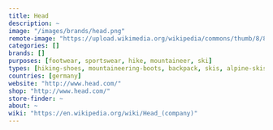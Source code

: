 ```yaml
---
title: Head
description: ~
image: "/images/brands/head.png"
remote-image: "https://upload.wikimedia.org/wikipedia/commons/thumb/8/88/HEAD.svg/200px-HEAD.svg.png"
categories: []
brands: []
purposes: [footwear, sportswear, hike, mountaineer, ski]
types: [hiking-shoes, mountaineering-boots, backpack, skis, alpine-skis, tennis-rackets]
countries: [germany]
website: "http://www.head.com/"
shop: "http://www.head.com/"
store-finder: ~
about: ~
wiki: "https://en.wikipedia.org/wiki/Head_(company)"
---
```

